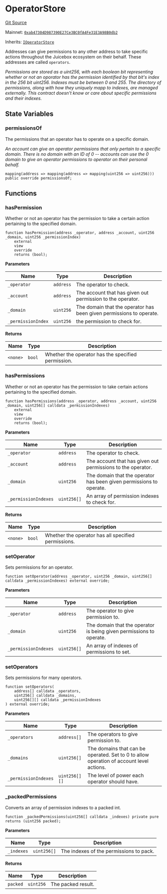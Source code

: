 # OperatorStore

[Git Source](https://github.com/jbx-protocol/juice-contracts-v1/blob/71fd42afb0ef0d51606019d9a17dcb746505efd5/contracts/OperatorStore.sol)

Mainnet: [`0xab47304D987390E27Ce3BC0fA4Fe31E3A98B0db2`](https://etherscan.io/address/0xab47304D987390E27Ce3BC0fA4Fe31E3A98B0db2)

Inherits: [`IOperatorStore`](/docs/dev/v1/api/interfaces/ioperatorstore.md)

Addresses can give permissions to any other address to take specific actions
throughout the Juicebox ecosystem on their behalf. These addresses are called `operators`.

*Permissions are stored as a uint256, with each boolean bit representing whether or not an oporator has the permission identified by that bit's index in the 256 bit uint256. Indexes must be between 0 and 255. The directory of permissions, along with how they uniquely mapp to indexes, are managed externally. This contract doesn't know or care about specific permissions and their indexes.*

## State Variables

### permissionsOf

The permissions that an operator has to operate on a specific domain.

*An account can give an operator permissions that only pertain to a specific domain. There is no domain with an ID of 0 -- accounts can use the 0 domain to give an operator permissions to operator on their personal behalf.*

```solidity
mapping(address => mapping(address => mapping(uint256 => uint256))) public override permissionsOf;
```

## Functions

### hasPermission

Whether or not an operator has the permission to take a certain action pertaining to the specified domain.

```solidity
function hasPermission(address _operator, address _account, uint256 _domain, uint256 _permissionIndex)
    external
    view
    override
    returns (bool);
```

**Parameters**

|Name|Type|Description|
|----|----|-----------|
|`_operator`|`address`|The operator to check.|
|`_account`|`address`|The account that has given out permission to the operator.|
|`_domain`|`uint256`|The domain that the operator has been given permissions to operate.|
|`_permissionIndex`|`uint256`|the permission to check for.|

**Returns**

|Name|Type|Description|
|----|----|-----------|
|`<none>`|`bool`|Whether the operator has the specified permission.|

### hasPermissions

Whether or not an operator has the permission to take certain actions pertaining to the specified domain.

```solidity
function hasPermissions(address _operator, address _account, uint256 _domain, uint256[] calldata _permissionIndexes)
    external
    view
    override
    returns (bool);
```

**Parameters**

|Name|Type|Description|
|----|----|-----------|
|`_operator`|`address`|The operator to check.|
|`_account`|`address`|The account that has given out permissions to the operator.|
|`_domain`|`uint256`|The domain that the operator has been given permissions to operate.|
|`_permissionIndexes`|`uint256[]`|An array of permission indexes to check for.|

**Returns**

|Name|Type|Description|
|----|----|-----------|
|`<none>`|`bool`|Whether the operator has all specified permissions.|

### setOperator

Sets permissions for an operator.

```solidity
function setOperator(address _operator, uint256 _domain, uint256[] calldata _permissionIndexes) external override;
```

**Parameters**

|Name|Type|Description|
|----|----|-----------|
|`_operator`|`address`|The operator to give permission to.|
|`_domain`|`uint256`|The domain that the operator is being given permissions to operate.|
|`_permissionIndexes`|`uint256[]`|An array of indexes of permissions to set.|

### setOperators

Sets permissions for many operators.

```solidity
function setOperators(
    address[] calldata _operators,
    uint256[] calldata _domains,
    uint256[][] calldata _permissionIndexes
) external override;
```

**Parameters**

|Name|Type|Description|
|----|----|-----------|
|`_operators`|`address[]`|The operators to give permission to.|
|`_domains`|`uint256[]`|The domains that can be operated. Set to 0 to allow operation of account level actions.|
|`_permissionIndexes`|`uint256[][]`|The level of power each operator should have.|

### _packedPermissions

Converts an array of permission indexes to a packed int.

```solidity
function _packedPermissions(uint256[] calldata _indexes) private pure returns (uint256 packed);
```

**Parameters**

|Name|Type|Description|
|----|----|-----------|
|`_indexes`|`uint256[]`|The indexes of the permissions to pack.|

**Returns**

|Name|Type|Description|
|----|----|-----------|
|`packed`|`uint256`|The packed result.|

